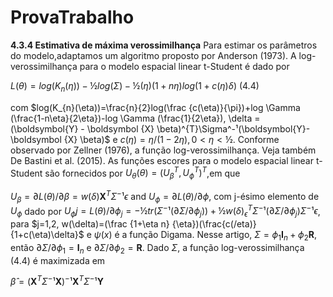 # ProvaTrabalho
**4.3.4 Estimativa de máxima verossimilhança**
Para estimar os parâmetros do modelo,adaptamos um algoritmo proposto por Anderson (1973). A log-verossimilhança para o modelo espacial linear t-Student é dado por 

$L(\theta)=log(K_{n}(\eta))-½log (\Sigma)-½(\eta)(1+n\eta) log(1+c(\eta) \delta)$     (4.4)

com  $log(K_{n}(\eta))=\frac{n}{2}log(\frac {c(\eta)}{\pi})+log \Gamma (\frac{1-n\eta}{2\eta})-log \Gamma (\frac{1}{2\eta}), \delta = (\boldsymbol{Y} - \boldsymbol {X} \beta)^{T}\Sigma^-¹(\boldsymbol{Y}-\boldsymbol {X} \beta)$ e  $c(\eta) = \eta/(1-2 \eta), 0<\eta<½$. Conforme observado por Zellner (1976), a função log-verossimilhança. Veja também De Bastini et al. (2015).
As funções escores para o modelo espacial linear t-Student são fornecidos por $U_{\theta}(\theta) = (U^T_\beta,U^T_\phi)^T$,em que

$U_\beta=\partial L(\theta)/\partial\beta=w(\delta)\boldsymbol {X}^T \Sigma^-¹\epsilon$  and   $U_\phi =\partial L(\theta)/\partial\phi$,
com j-ésimo elemento de $U_\phi$  dado por  $U_\phi j =L(\theta)/\partial\phi_j=-½tr(\Sigma^-¹(\partial\Sigma/\partial \phi_j)) + ½w(\delta)_\epsilon^T \Sigma^-¹(\partial\Sigma/\partial\phi_j)\Sigma^-¹\epsilon$,  para $j=1,2, w(\delta)=(\frac {1+\eta n} {\eta})(\frac{c(/eta)}{1+c(\eta)\delta}$  e  $\psi(x)$  é a função Digama. Nesse artigo, $\Sigma=\phi_1\boldsymbol {I}_n + \phi_2 \boldsymbol {R}$,  então  $\partial\Sigma/\partial\phi_1= \boldsymbol {I}_n$  e $\partial\Sigma/\partial\phi_2=\boldsymbol {R}$.  Dado $\Sigma$, a função log-verossimilhança (4.4) é maximizada  em

$\hat{\beta}=(\boldsymbol {X}^T \Sigma ^-¹\boldsymbol {X})^-¹ \boldsymbol {X}^T \Sigma^-¹ \boldsymbol {Y}$



